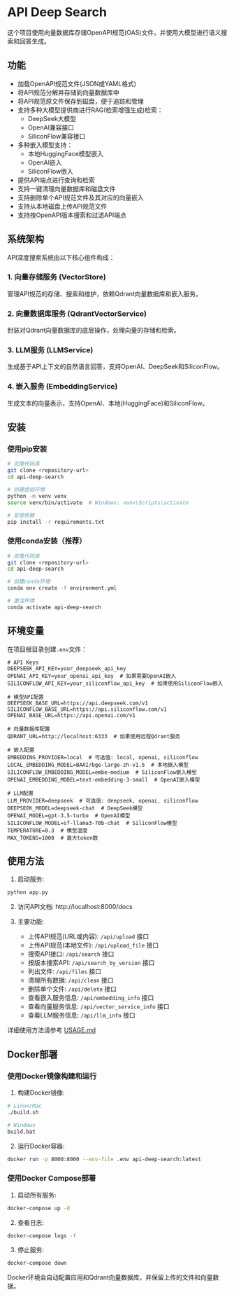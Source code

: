 # API Deep Search

这个项目使用向量数据库存储OpenAPI规范(OAS)文件，并使用大模型进行语义搜索和回答生成。

## 功能

- 加载OpenAPI规范文件(JSON或YAML格式)
- 将API规范分解并存储到向量数据库中
- 将API规范原文件保存到磁盘，便于追踪和管理
- 支持多种大模型提供商进行RAG(检索增强生成)检索：
  - DeepSeek大模型
  - OpenAI兼容接口
  - SiliconFlow兼容接口
- 多种嵌入模型支持：
  - 本地HuggingFace模型嵌入
  - OpenAI嵌入
  - SiliconFlow嵌入
- 提供API端点进行查询和检索
- 支持一键清理向量数据库和磁盘文件
- 支持删除单个API规范文件及其对应的向量嵌入
- 支持从本地磁盘上传API规范文件
- 支持按OpenAPI版本搜索和过滤API端点

## 系统架构

API深度搜索系统由以下核心组件构成：

### 1. 向量存储服务 (VectorStore)

管理API规范的存储、搜索和维护，依赖Qdrant向量数据库和嵌入服务。

### 2. 向量数据库服务 (QdrantVectorService)

封装对Qdrant向量数据库的底层操作，处理向量的存储和检索。

### 3. LLM服务 (LLMService)

生成基于API上下文的自然语言回答，支持OpenAI、DeepSeek和SiliconFlow。

### 4. 嵌入服务 (EmbeddingService)

生成文本的向量表示，支持OpenAI、本地(HuggingFace)和SiliconFlow。

## 安装

### 使用pip安装

```bash
# 克隆代码库
git clone <repository-url>
cd api-deep-search

# 创建虚拟环境
python -m venv venv
source venv/bin/activate  # Windows: venv\Scripts\activate

# 安装依赖
pip install -r requirements.txt
```

### 使用conda安装（推荐）

```bash
# 克隆代码库
git clone <repository-url>
cd api-deep-search

# 创建conda环境
conda env create -f environment.yml

# 激活环境
conda activate api-deep-search
```

## 环境变量

在项目根目录创建`.env`文件：

```
# API Keys
DEEPSEEK_API_KEY=your_deepseek_api_key
OPENAI_API_KEY=your_openai_api_key  # 如果需要OpenAI嵌入
SILICONFLOW_API_KEY=your_siliconflow_api_key  # 如果使用SiliconFlow嵌入

# 模型API配置
DEEPSEEK_BASE_URL=https://api.deepseek.com/v1
SILICONFLOW_BASE_URL=https://api.siliconflow.com/v1
OPENAI_BASE_URL=https://api.openai.com/v1

# 向量数据库配置
QDRANT_URL=http://localhost:6333  # 如果使用远程Qdrant服务

# 嵌入配置
EMBEDDING_PROVIDER=local  # 可选值: local, openai, siliconflow
LOCAL_EMBEDDING_MODEL=BAAI/bge-large-zh-v1.5  # 本地嵌入模型
SILICONFLOW_EMBEDDING_MODEL=embe-medium  # SiliconFlow嵌入模型
OPENAI_EMBEDDING_MODEL=text-embedding-3-small  # OpenAI嵌入模型

# LLM配置
LLM_PROVIDER=deepseek  # 可选值: deepseek, openai, siliconflow
DEEPSEEK_MODEL=deepseek-chat  # DeepSeek模型
OPENAI_MODEL=gpt-3.5-turbo  # OpenAI模型
SILICONFLOW_MODEL=sf-llama3-70b-chat  # SiliconFlow模型
TEMPERATURE=0.3  # 模型温度
MAX_TOKENS=1000  # 最大token数
```

## 使用方法

1. 启动服务:

```bash
python app.py
```

2. 访问API文档: http://localhost:8000/docs 

3. 主要功能:
   - 上传API规范(URL或内容): `/api/upload` 接口
   - 上传API规范(本地文件): `/api/upload_file` 接口
   - 搜索API接口: `/api/search` 接口
   - 按版本搜索API: `/api/search_by_version` 接口 
   - 列出文件: `/api/files` 接口
   - 清理所有数据: `/api/clean` 接口
   - 删除单个文件: `/api/delete` 接口
   - 查看嵌入服务信息: `/api/embedding_info` 接口
   - 查看向量服务信息: `/api/vector_service_info` 接口
   - 查看LLM服务信息: `/api/llm_info` 接口

详细使用方法请参考 [USAGE.md](USAGE.md) 

## Docker部署

### 使用Docker镜像构建和运行

1. 构建Docker镜像:

```bash
# Linux/Mac
./build.sh

# Windows
build.bat
```

2. 运行Docker容器:

```bash
docker run -p 8000:8000 --env-file .env api-deep-search:latest
```

### 使用Docker Compose部署

1. 启动所有服务:

```bash
docker-compose up -d
```

2. 查看日志:

```bash
docker-compose logs -f
```

3. 停止服务:

```bash
docker-compose down
```

Docker环境会自动配置应用和Qdrant向量数据库，并保留上传的文件和向量数据。 
